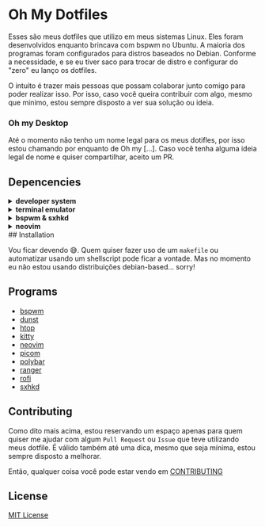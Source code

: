 # Oh My Dotfiles

Esses são meus dotfiles que utilizo em meus sistemas Linux. Eles foram desenvolvidos enquanto brincava com bspwm no Ubuntu. A maioria dos programas foram configurados para distros baseados no Debian. Conforme a necessidade, e se eu tiver saco para trocar de distro e configurar do "zero" eu lanço os dotfiles.

O intuito é trazer mais pessoas que possam colaborar junto comigo para poder realizar isso. Por isso, caso você queira contribuir com algo, mesmo que minimo, estou sempre disposto a ver sua solução ou ideia.

### Oh my Desktop

Até o momento não tenho um nome legal para os meus dotifles, por isso estou chamando por enquanto de Oh my [...]. Caso você tenha alguma ideia legal de nome e quiser compartilhar, aceito um PR.
## Depencencies

<details>
  <summary><strong>developer system</strong></summary>
  <ul>
    <li><a href="https://packages.debian.org/en/sid/build-essential">build essential</a></li>
    <li><a href="https://git-scm.com">git</a></li>
    <li><a href="https://packages.ubuntu.com/bionic/admin/software-properties-common">software-properties-common</a></li>
    <li><a href="https://curl.se">curl</a></li>
    <li><a href="https://github.com/jay/wget">wget</a></li>
    <li><a href="https://github.com/astrand/xclip">xclip</a></li>
    <li><a href="https://github.com/naelstrof/maim">maim</a></li>
    <li><a href="https://github.com/astrand/xclip">xclip</a></li>
    <li><a href="https://packages.debian.org/en/sid/libssl-dev">libssl-dev</a></li>
    <li><a href="https://www.docker.com">docker</a></li>
    <li><a href="https://imagemagick.org/index.php">imagemagick</a></li>
    <li><a href="https://packages.debian.org/buster/libmagickwand-dev">libmagickwand-dev</a></li>
    <li><a href="https://asdf-vm.com">asdf</a></li>
    <li><a href="https://github.com/openjdk/jdk">default-jdk</a></li>
    <li><a href="https://insomnia.rest/download">insomnia</a></li>
    <li><a href="https://www.beekeeperstudio.io">beekeeperstudio</a></li>
  </ul>
</details>

<details>
  <summary><strong>terminal emulator</strong></summary>
  <ul>
    <li><a href="https://ohmyz.sh">zsh</a></li>
    <li><a href="https://ohmyz.sh">oh my zsh</a></li>
    <li><a href="https://www.nerdfonts.com">nerd fonts</a></li>
    <li><a href="https://zaiste.net/posts/shell-commands-rust/">alternatives output written in rust</a></li>
    <li><a href="https://github.com/rupa/z">z</a></li>
    <li><a href="https://github.com/google/zx">zx</a></li>
    <li><a href="https://github.com/seebye/ueberzug">ranger preview image</a></li>
    <li><a href="https://github.com/mwh/dragon">ranger drag n' drop</a></li>
    <li><a href="https://www.hwinfo.com/download/">hwinfo</a></li>
    <li><a href="https://github.com/AlphaLawless/scripts">some scripts</a></li>
    <li><a href="https://github.com/xorg62/tty-clock">tty clock</a></li>
  </ul>
</details>

<details>
  <summary><strong>bspwm & sxhkd</strong></summary>
   <ul>
    <li><a href="https://forums.debian.net//viewtopic.php?f=16&t=127708">Install for Debian-based</a></li>
    <li><a href="https://github.com/adi1090x/polybar-themes">Polybar Themes</a></li>
    <li><a href="https://github.com/adi1090x/rofi">rofi themes</a></li>
  </ul>
</details>

<details>
  <summary><strong>neovim</strong></summary>
    <ul>
    <li><a href="https://www.lunarvim.org">lunarvim</a></li>
    <li><a href="https://github.com/NvChad/NvChad">nvchad</a></li>
    <li><a href="https://spacevim.org">spacevim</a></li>
    <li><a href="https://github.com/junegunn/vim-plug">plug vim</a></li>
    <li><a href="https://github.com/prabirshrestha/vim-lsp">vim lsp</a></li>
    <li><a href="https://github.com/neoclide/coc.nvim">coc vim</a></li>
    <li><a href="https://github.com/preservim/nerdcommenter">nerdcommenter</a</li>
    <li><a href="https://github.com/preservim/nerdtree">nerdtree</a></li>
    <li><a href="https://github.com/alvan/vim-closetag">vim close tags</a</li>
    <li><a href="https://github.com/kien/ctrlp.vim">vim ctrl p</a></li>
    <li><a href="https://github.com/ryanoasis/vim-devicons">vim devicons</a></li>
    <li><a href="https://github.com/sheerun/vim-polyglot">vim polyglot</a></li>
    <li><a href="https://github.com/vim-airline/vim-airline">vim airline</a></li>
    <li><a href="https://github.com/tpope/vim-fugitive">vim fugitive</a></li>
    <li><a href="https://github.com/mhinz/vim-signify">vim signify</a></li>
    <li><a href="https://github.com/tpope/vim-rhubarb">vim rhubarb</a></li>
    <li><a href="https://github.com/mhinz/vim-startify">vim startify</a></li>
    <li><a href="https://github.com/airblade/vim-rooter">vim rooter</a></li>
    <li><a href="https://github.com/easymotion/vim-easymotion">vim easemotion</a></li>
    <li><a href="https://github.com/Yggdroot/indentLine">indentline</a></li>
  </ul>
</details>
## Installation

Vou ficar devendo 😅. Quem quiser fazer uso de um `makefile` ou automatizar usando um shellscript pode ficar a vontade. Mas no momento eu não estou usando distribuições debian-based... sorry!

## Programs

- [bspwm](https://github.com/baskerville/bspwm)
- [dunst](https://github.com/dunst-project/dunst)
- [htop](https://htop.dev)
- [kitty](https://github.com/kovidgoyal/kitty)
- [neovim](https://neovim.io)
- [picom](https://github.com/yshui/picom)
- [polybar](https://github.com/polybar/polybar)
- [ranger](https://github.com/ranger/ranger)
- [rofi](https://github.com/davatorium/rofi)
- [sxhkd](https://github.com/baskerville/sxhkd)

## Contributing

Como dito mais acima, estou reservando um espaço apenas para quem quiser me ajudar com algum `Pull Request` ou `Issue` que teve utilizando meus dotfile. É válido também até uma dica, mesmo que seja mínima, estou sempre disposto a melhorar.

Então, qualquer coisa você pode estar vendo em [CONTRIBUTING](./CONTRIBUTING.md)

## License

[MIT License](./LICENSE)